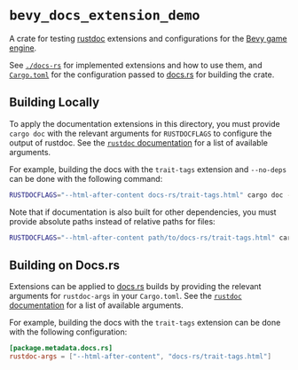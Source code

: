# `bevy_docs_extension_demo`

A crate for testing [rustdoc] extensions and configurations for the [Bevy game engine].

See [`./docs-rs`](./docs-rs) for implemented extensions and how to use them,
and [`Cargo.toml`](./Cargo.toml) for the configuration passed to [docs.rs] for building the crate.

## Building Locally

To apply the documentation extensions in this directory, you must provide `cargo doc`
with the relevant arguments for `RUSTDOCFLAGS` to configure the output of rustdoc.
See the [`rustdoc` documentation] for a list of available arguments.

For example, building the docs with the `trait-tags` extension and `--no-deps` can be done
with the following command:

```bash
RUSTDOCFLAGS="--html-after-content docs-rs/trait-tags.html" cargo doc --no-deps
```

Note that if documentation is also built for other dependencies,
you must provide absolute paths instead of relative paths for files:

```bash
RUSTDOCFLAGS="--html-after-content path/to/docs-rs/trait-tags.html" cargo doc
```

## Building on Docs.rs

Extensions can be applied to [docs.rs] builds by providing the relevant arguments
for `rustdoc-args` in your `Cargo.toml`. See the [`rustdoc` documentation]
for a list of available arguments.

For example, building the docs with the `trait-tags` extension can be done
with the following configuration:

```toml
[package.metadata.docs.rs]
rustdoc-args = ["--html-after-content", "docs-rs/trait-tags.html"]
```

[docs.rs]: https://docs.rs
[rustdoc]: https://doc.rust-lang.org/rustdoc/what-is-rustdoc.html
[`rustdoc` documentation]: https://doc.rust-lang.org/rustdoc/command-line-arguments.html
[Bevy game engine]: https://bevyengine.org
